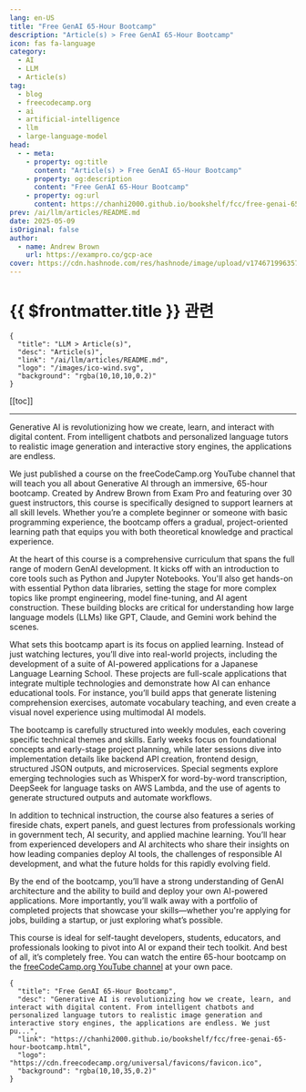 ```yaml
---
lang: en-US
title: "Free GenAI 65-Hour Bootcamp"
description: "Article(s) > Free GenAI 65-Hour Bootcamp"
icon: fas fa-language
category:
  - AI
  - LLM
  - Article(s)
tag:
  - blog
  - freecodecamp.org
  - ai
  - artificial-intelligence
  - llm
  - large-language-model
head:
  - - meta:
    - property: og:title
      content: "Article(s) > Free GenAI 65-Hour Bootcamp"
    - property: og:description
      content: "Free GenAI 65-Hour Bootcamp"
    - property: og:url
      content: https://chanhi2000.github.io/bookshelf/fcc/free-genai-65-hour-bootcamp.html
prev: /ai/llm/articles/README.md
date: 2025-05-09
isOriginal: false
author:
  - name: Andrew Brown
    url: https://exampro.co/gcp-ace
cover: https://cdn.hashnode.com/res/hashnode/image/upload/v1746719963573/21c89484-ff8e-45b1-8035-ac9650c22894.png
---
```


# {{ $frontmatter.title }} 관련

```component VPCard
{
  "title": "LLM > Article(s)",
  "desc": "Article(s)",
  "link": "/ai/llm/articles/README.md",
  "logo": "/images/ico-wind.svg",
  "background": "rgba(10,10,10,0.2)"
}
```

[[toc]]

---

<SiteInfo
  name="Free GenAI 65-Hour Bootcamp"
  desc="Generative AI is revolutionizing how we create, learn, and interact with digital content. From intelligent chatbots and personalized language tutors to realistic image generation and interactive story engines, the applications are endless. We just pu..."
  url="https://freecodecamp.org/news/free-genai-65-hour-bootcamp"
  logo="https://cdn.freecodecamp.org/universal/favicons/favicon.ico"
  preview="https://cdn.hashnode.com/res/hashnode/image/upload/v1746719963573/21c89484-ff8e-45b1-8035-ac9650c22894.png"/>

Generative AI is revolutionizing how we create, learn, and interact with digital content. From intelligent chatbots and personalized language tutors to realistic image generation and interactive story engines, the applications are endless.

We just published a course on the freeCodeCamp.org YouTube channel that will teach you all about Generative AI through an immersive, 65-hour bootcamp. Created by Andrew Brown from Exam Pro and featuring over 30 guest instructors, this course is specifically designed to support learners at all skill levels. Whether you’re a complete beginner or someone with basic programming experience, the bootcamp offers a gradual, project-oriented learning path that equips you with both theoretical knowledge and practical experience.

At the heart of this course is a comprehensive curriculum that spans the full range of modern GenAI development. It kicks off with an introduction to core tools such as Python and Jupyter Notebooks. You'll also get hands-on with essential Python data libraries, setting the stage for more complex topics like prompt engineering, model fine-tuning, and AI agent construction. These building blocks are critical for understanding how large language models (LLMs) like GPT, Claude, and Gemini work behind the scenes.

What sets this bootcamp apart is its focus on applied learning. Instead of just watching lectures, you’ll dive into real-world projects, including the development of a suite of AI-powered applications for a Japanese Language Learning School. These projects are full-scale applications that integrate multiple technologies and demonstrate how AI can enhance educational tools. For instance, you’ll build apps that generate listening comprehension exercises, automate vocabulary teaching, and even create a visual novel experience using multimodal AI models.

The bootcamp is carefully structured into weekly modules, each covering specific technical themes and skills. Early weeks focus on foundational concepts and early-stage project planning, while later sessions dive into implementation details like backend API creation, frontend design, structured JSON outputs, and microservices. Special segments explore emerging technologies such as WhisperX for word-by-word transcription, DeepSeek for language tasks on AWS Lambda, and the use of agents to generate structured outputs and automate workflows.

In addition to technical instruction, the course also features a series of fireside chats, expert panels, and guest lectures from professionals working in government tech, AI security, and applied machine learning. You’ll hear from experienced developers and AI architects who share their insights on how leading companies deploy AI tools, the challenges of responsible AI development, and what the future holds for this rapidly evolving field.

By the end of the bootcamp, you’ll have a strong understanding of GenAI architecture and the ability to build and deploy your own AI-powered applications. More importantly, you’ll walk away with a portfolio of completed projects that showcase your skills—whether you're applying for jobs, building a startup, or just exploring what’s possible.


This course is ideal for self-taught developers, students, educators, and professionals looking to pivot into AI or expand their tech toolkit. And best of all, it’s completely free. You can watch the entire 65-hour bootcamp on the [<VPIcon icon="fa-brands fa-youtube"/>freeCodeCamp.org YouTube channel](https://youtu.be/DOXJ7s1D6iE) at your own pace.

<VidStack src="youtube/DOXJ7s1D6iE" />

<!-- TODO: add ARTICLE CARD -->
```component VPCard
{
  "title": "Free GenAI 65-Hour Bootcamp",
  "desc": "Generative AI is revolutionizing how we create, learn, and interact with digital content. From intelligent chatbots and personalized language tutors to realistic image generation and interactive story engines, the applications are endless. We just pu...",
  "link": "https://chanhi2000.github.io/bookshelf/fcc/free-genai-65-hour-bootcamp.html",
  "logo": "https://cdn.freecodecamp.org/universal/favicons/favicon.ico",
  "background": "rgba(10,10,35,0.2)"
}
```
